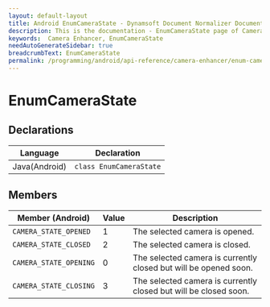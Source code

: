 ```yaml
---
layout: default-layout
title: Android EnumCameraState - Dynamsoft Document Normalizer Documents
description: This is the documentation - EnumCameraState page of CameraEnhancer library.
keywords:  Camera Enhancer, EnumCameraState
needAutoGenerateSidebar: true
breadcrumbText: EnumCameraState
permalink: /programming/android/api-reference/camera-enhancer/enum-camera-state.html
---
```


# EnumCameraState

## Declarations

| Language | Declaration |
|----------|-------------|
| Java(Android) | `class EnumCameraState` |

## Members

| Member (Android) | Value | Description |
| ---------------- | ----- | ----------- |
| `CAMERA_STATE_OPENED` | 1 | The selected camera is opened. |
| `CAMERA_STATE_CLOSED` | 2 | The selected camera is closed. |
| `CAMERA_STATE_OPENING` | 0 | The selected camera is currently closed but will be opened soon. |
| `CAMERA_STATE_CLOSING` | 3 | The selected camera is currently closed but will be closed soon. |
